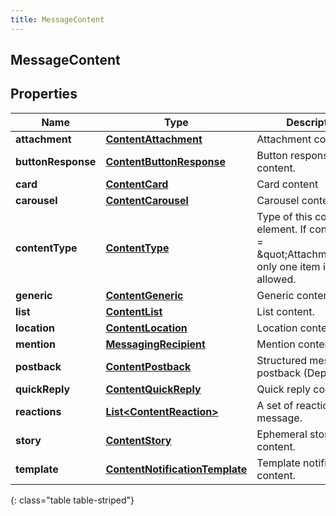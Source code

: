 ```yaml
---
title: MessageContent
---
```

## MessageContent


## Properties

| Name | Type | Description | Notes |
| ------------ | ------------- | ------------- | ------------- |
| **attachment** | <!----><!---->[**ContentAttachment**](ContentAttachment.html)<!----> | Attachment content. |  [optional] |
| **buttonResponse** | <!----><!---->[**ContentButtonResponse**](ContentButtonResponse.html)<!----> | Button response content. |  [optional] |
| **card** | <!----><!---->[**ContentCard**](ContentCard.html)<!----> | Card content |  [optional] |
| **carousel** | <!----><!---->[**ContentCarousel**](ContentCarousel.html)<!----> | Carousel content |  [optional] |
| **contentType** | <!----><!---->[**ContentType**](ContentType.html)<!----> | Type of this content element. If contentType = \&quot;Attachment\&quot; only one item is allowed. |  |
| **generic** | <!----><!---->[**ContentGeneric**](ContentGeneric.html)<!----> | Generic content. |  [optional] |
| **list** | <!----><!---->[**ContentList**](ContentList.html)<!----> | List content. |  [optional] |
| **location** | <!----><!---->[**ContentLocation**](ContentLocation.html)<!----> | Location content. |  [optional] |
| **mention** | <!----><!---->[**MessagingRecipient**](MessagingRecipient.html)<!----> | Mention content. |  [optional] |
| **postback** | <!----><!---->[**ContentPostback**](ContentPostback.html)<!----> | Structured message postback (Deprecated). |  [optional] |
| **quickReply** | <!----><!---->[**ContentQuickReply**](ContentQuickReply.html)<!----> | Quick reply content. |  [optional] |
| **reactions** | <!----><!---->[**List&lt;ContentReaction&gt;**](ContentReaction.html)<!----> | A set of reactions to a message. |  [optional] |
| **story** | <!----><!---->[**ContentStory**](ContentStory.html)<!----> | Ephemeral story content. |  [optional] |
| **template** | <!----><!---->[**ContentNotificationTemplate**](ContentNotificationTemplate.html)<!----> | Template notification content. |  [optional] |
{: class="table table-striped"}



